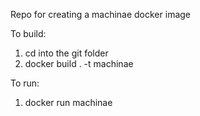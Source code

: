 Repo for creating a machinae docker image

To build: 
1. cd into the git folder
2. docker build . -t machinae

To run:
1. docker run machinae <ioc>
